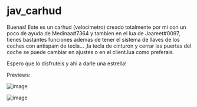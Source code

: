 # jav_carhud


Buenas! Este es un carhud (velocimetro) creado totalmente por mi con un poco de ayuda de Medinaa#7364 y tambien en el lua de Jaareet#0097, tienes bastantes funciones ademas de tener el sistema de llaves de los coches con antispam de tecla... ,la tecla de cinturon y cerrar las puertas del coche se puede cambiar en ajustes o en el client.lua como preferais.

Espero que lo disfruteis y ahi a darle una estrella!

Previews:

![image](https://user-images.githubusercontent.com/98654716/171272459-1d44103f-3737-4dc0-9ce0-2a48af3b975c.png)

![image](https://user-images.githubusercontent.com/98654716/171272793-2df0831f-5e8a-4d02-9fea-2803622bd16a.png)



